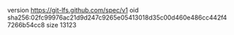 version https://git-lfs.github.com/spec/v1
oid sha256:02fc99976ac21d9d247c9265e05413018d35c00d460e486cc442f47266b54cc8
size 13123
